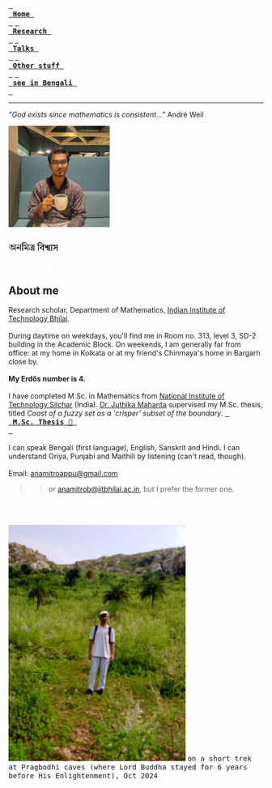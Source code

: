 [<kbd> <br> **Home** <br> </kbd>](README.md) [<kbd> <br> **Research** <br> </kbd>](research.md) [<kbd> <br> **Talks** <br> </kbd>](talks.md) [<kbd> <br> **Other stuff** <br> </kbd>](hobbies.md) [<kbd> <br> **see in Bengali** <br> </kbd>](bn.md)

____

*“God exists since mathematics is consistent...”* André Weil

<img src="picture.jpg" alt="drawing" width="200"/><br><img src="name3.jpg" alt="drawing" width="100"/>

## About me

Research scholar, Department of Mathematics, <a href="https://iitbhilai.ac.in">Indian Institute of Technology Bhilai</a>.
<br><br>
During daytime on weekdays, you'll find me in Room no. 313, level 3, SD-2 building in the Academic Block. On weekends, I am generally far from office: at my home in Kolkata or at my friend's Chinmaya's home in Bargarh close by.
<br><br>
**My Erdős number is 4.**
<br><br>
I have completed M.Sc. in Mathematics from <a href="http://maths.nits.ac.in/">National Institute of Technology Silchar</a> (India). [Dr. Juthika Mahanta](http://maths.nits.ac.in/juthika/) supervised my M.Sc. thesis, titled *Coast of a fuzzy set as a 'crisper' subset of the boundary*. [<kbd> <br> **M.Sc. Thesis 📕** <br> </kbd>](files/anamitro_thesis_old.pdf)
<br><br>
I can speak Bengali (first language), English, Sanskrit and Hindi. I can understand Oriya, Punjabi and Maithili by listening (can't read, though).
<br><br>
Email: anamitroappu@gmail.com
>> or anamitrob@iitbhilai.ac.in, but I prefer the former one.

<br><br>

<img src="pictures/pragbodhi.jpg" alt="drawing" width="350"/>
<kbd>on a short trek at Pragbodhi caves (where Lord Buddha stayed for 6 years before His Enlightenment), Oct 2024</kbd>
